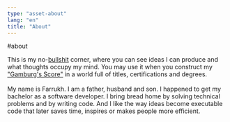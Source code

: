 ```yaml
---
type: "asset-about"
lang: "en"
title: "About"
---
```


#about

This is my no-[bullshit](https://archive.org/details/importanceofwhat00harr/page/117/mode/2up) corner, where you can see ideas I can produce and what thoughts occupy my mind. You may use it when you construct my ["Gamburg's Score"](https://ru.wikipedia.org/wiki/%D0%93%D0%B0%D0%BC%D0%B1%D1%83%D1%80%D0%B3%D1%81%D0%BA%D0%B8%D0%B9_%D1%81%D1%87%D1%91%D1%82) in a world full of titles, certifications and degrees.
<br/>
<br/>
My name is Farrukh. I am a father, husband and son. I happened to get my bachelor as a software developer. I bring bread home by solving technical problems and by writing code. And I like the way ideas become executable code that later saves time, inspires or makes people more efficient.
